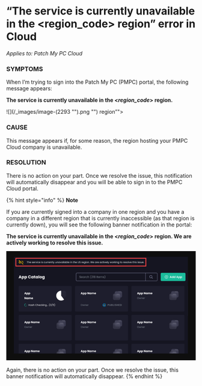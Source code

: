 # “The service is currently unavailable in the \<region\_code> region” error in Cloud

_Applies to: Patch My PC Cloud_

### SYMPTOMS

When I’m trying to sign into the Patch My PC (PMPC) portal, the following message appears:

**The service is currently unavailable in the <**_**region\_code**_**> region.**

![](/_images/image-(2293 "").png "") region”">

### CAUSE

This message appears if, for some reason, the region hosting your PMPC Cloud company is unavailable.

### RESOLUTION

There is no action on your part. Once we resolve the issue, this notification will automatically disappear and you will be able to sign in to the PMPC Cloud portal.

{% hint style="info" %}
**Note**

If you are currently signed into a company in one region and you have a company in a different region that is currently inaccessible (as that region is currently down), you will see the following banner notification in the portal:

**The service is currently unavailable in the <**_**region\_code**_**> region. We are actively working to resolve this issue.**

![“The service is currently unavailable in the \<region\_code> region. We are actively working to resolve this issue” banner notification](<../../../.gitbook/assets/image (2294).png>)

Again, there is no action on your part. Once we resolve the issue, this banner notification will automatically disappear.
{% endhint %}
